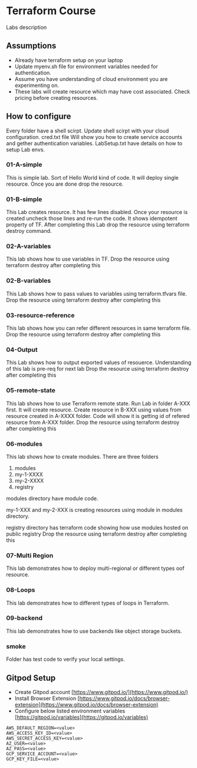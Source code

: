 # Terraform Course

Labs description

## Assumptions 
- Already have terraform setup on your laptop
- Update myenv.sh file for environment variables needed for authentication. 
- Assume you have understanding of cloud environment you are experimenting on.
- These labs will create resource which may have cost associated. Check pricing before creating resources. 

## How to configure 
Every folder have a shell scirpt. Update shell scirpt with your cloud configuration. 
cred.txt file Will show you how to create service accounts and gether authentication variables. 
LabSetup.txt have details on how to setup Lab envs. 

### 01-A-simple

This is simple lab. Sort of Hello World kind of code. It will deploy single resource.
Once you are done drop the resource. 

### 01-B-simple

This Lab creates resource. It has few lines disabled. Once your resource is created uncheck those lines and re-run the code.
It shows idempotent property of TF. 
After completing this Lab drop the resource using terraform destroy command.

### 02-A-variables

This lab shows how to use variables in TF. 
Drop the resource using terraform destroy after completing this 

### 02-B-variables

This Lab shows how to pass values to variables using terraform.tfvars file. 
Drop the resource using terraform destroy after completing this 

### 03-resource-reference

This lab shows how you can refer different resources in same terraform file. 
Drop the resource using terraform destroy after completing this 

### 04-Output

This Lab shows how to output exported values of resouerce. Understanding of this lab is pre-req for next lab
Drop the resource using terraform destroy after completing this 

### 05-remote-state

This lab shows how to use Terraform remote state. 
Run Lab in folder A-XXX first. It will create resource. 
Create resource in B-XXX using values from resource created in A-XXXX folder. 
Code will show it is getting id of refered resource from A-XXX folder.
Drop the resource using terraform destroy after completing this 

### 06-modules

This lab shows how to create modules. 
There are three folders 
1) modules
2) my-1-XXXX
3) my-2-XXXX
4) registry

modules directory have module code.

my-1-XXX and my-2-XXX is creating resources using module in modules directory.

registry directory has terraform code showing how use modules hosted on public registry
Drop the resource using terraform destroy after completing this 

### 07-Multi Region
This lab demonstrates how to deploy multi-regional or different types oof resource.

### 08-Loops
This lab demonstrates how to different types of loops in Terraform.

### 09-backend
This lab demonstrates how to use backends like object storage buckets.

### smoke 
Folder has test code to verify your local settings.  

## Gitpod Setup

- Create Gitpod account [https://www.gitpod.io/](https://www.gitpod.io/)
- Install Browser Extension [https://www.gitpod.io/docs/browser-extension](https://www.gitpod.io/docs/browser-extension)
- Configure below listed environment variables [https://gitpod.io/variables](https://gitpod.io/variables)
```
AWS_DEFAULT_REGION=<value>
AWS_ACCESS_KEY_ID=<value>
AWS_SECRET_ACCESS_KEY=<value>
AZ_USER=<value>
AZ_PASS=<value>
GCP_SERVICE_ACCOUNT=<value>
GCP_KEY_FILE=<value>
```